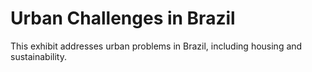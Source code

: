 # Urban Challenges in Brazil

This exhibit addresses urban problems in Brazil, including housing and sustainability.